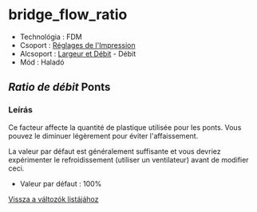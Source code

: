 # bridge\_flow\_ratio

* Technológia : FDM
* Csoport : [Réglages de l'Impression](../print_settings/print_settings.md)
* Alcsoport : [Largeur et Débit](../print_settings/print_settings.md#largeur-et-débit) - Débit
* Mód : Haladó

## _Ratio de débit_ Ponts

### Leírás

Ce facteur affecte la quantité de plastique utilisée pour les ponts. Vous pouvez le diminuer légèrement pour éviter l'affaissement.

La valeur par défaut est généralement suffisante et vous devriez expérimenter le refroidissement \(utiliser un ventilateur\) avant de modifier ceci.

* Valeur par défaut : 100%

[Vissza a változók listájához](variable_list.md)

